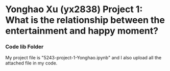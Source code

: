 # Yonghao Xu (yx2838) Project 1: What is the relationship between the entertainment and happy moment?
### Code lib Folder

My project file is "5243-project-1-Yonghao.ipynb" and I also upload all the attached file in my code.

